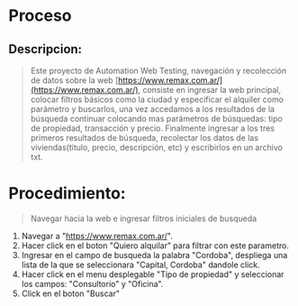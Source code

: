 # Proceso
## Descripcion:
>Este proyecto de Automation Web Testing, navegación y recolección de datos sobre la web [https://www.remax.com.ar/](https://www.remax.com.ar/), consiste en ingresar la web principal, colocar filtros básicos como la ciudad y especificar el alquiler como parámetro y buscarlos, una vez accedamos a los resultados de la búsqueda continuar colocando mas parámetros de búsquedas: tipo de propiedad, transacción y precio.
Finalmente ingresar a los tres primeros resultados de búsqueda, recolectar los datos de las viviendas(titulo, precio, descripción, etc) y escribirlos en un archivo txt.

# Procedimiento:

> Navegar hacia la web e ingresar filtros iniciales de busqueda

1. Navegar a "https://www.remax.com.ar/".
2. Hacer click en el boton "Quiero alquilar" para filtrar con este parametro.
3. Ingresar en el campo de busqueda la palabra "Cordoba", despliega una lista de la que se seleccionara "Capital, Cordoba" dandole click.
4. Hacer click en el menu desplegable "Tipo de propiedad" y seleccionar los campos: "Consultorio" y "Oficina".
5. Click en el boton "Buscar"



